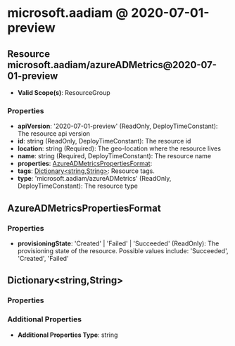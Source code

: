 # microsoft.aadiam @ 2020-07-01-preview

## Resource microsoft.aadiam/azureADMetrics@2020-07-01-preview
* **Valid Scope(s)**: ResourceGroup
### Properties
* **apiVersion**: '2020-07-01-preview' (ReadOnly, DeployTimeConstant): The resource api version
* **id**: string (ReadOnly, DeployTimeConstant): The resource id
* **location**: string (Required): The geo-location where the resource lives
* **name**: string (Required, DeployTimeConstant): The resource name
* **properties**: [AzureADMetricsPropertiesFormat](#azureadmetricspropertiesformat):
* **tags**: [Dictionary<string,String>](#dictionarystringstring): Resource tags.
* **type**: 'microsoft.aadiam/azureADMetrics' (ReadOnly, DeployTimeConstant): The resource type

## AzureADMetricsPropertiesFormat
### Properties
* **provisioningState**: 'Created' | 'Failed' | 'Succeeded' (ReadOnly): The provisioning state of the resource. Possible values include: 'Succeeded', 'Created', 'Failed'

## Dictionary<string,String>
### Properties
### Additional Properties
* **Additional Properties Type**: string

